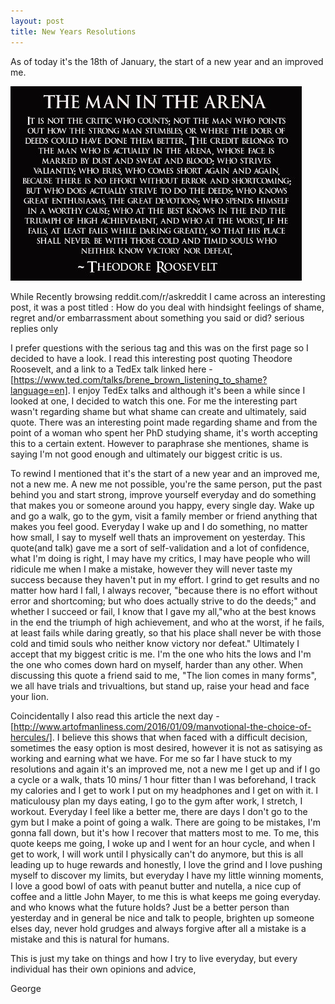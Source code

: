 ```yaml
---
layout: post
title: New Years Resolutions
---
```

As of today it's the 18th of January, the start of a new year and an improved me. 


![alt text](/img/post3/theodoreRoosevelt.jpg "The Man in the Arena")


While Recently browsing reddit.com/r/askreddit I came across an interesting post, it was a post titled : How do you deal with hindsight feelings of shame, regret and/or embarrassment about something you said or did? serious replies only

I prefer questions with the serious tag and this was on the first page so I decided to have a look. I read this interesting post quoting Theodore Roosevelt, and a link to a TedEx talk linked here - [https://www.ted.com/talks/brene_brown_listening_to_shame?language=en]. I enjoy TedEx talks and although it's been a while since I looked at one, I decided to watch this one. For me the interesting part wasn't regarding shame but what shame can create and ultimately, said quote. There was an interesting point made regarding shame and from the point of a woman who spent her PhD studying shame, it's worth accepting this to a certain extent. However to paraphrase she mentiones, shame is saying I'm not good enough and ultimately our biggest critic is us. 

To rewind I mentioned that it's the start of a new year and an improved me, not a new me. A new me not possible, you're the same person, put the past behind you and start strong, improve yourself everyday and do something that makes you or someone around you happy, every single day. Wake up and go a walk, go to the gym, visit a family member or friend anything that makes you feel good. Everyday I wake up and I do something, no matter how small, I say to myself well thats an improvement on yesterday. This quote(and talk) gave me a sort of self-validation and a lot of confidence, what I'm doing is right, I may have my critics, I may have people who will ridicule me when I make a mistake, however they will never taste my success because they haven't put in my effort. I grind to get results and no matter how hard I fall, I always recover, "because there is no effort without error and shortcoming; but who does actually strive to do the deeds;" and whether I succeed or fail, I know that I gave my all,"who at the best knows in the end the triumph of high achievement, and who at the worst, if he fails, at least fails while daring greatly, so that his place shall never be with those cold and timid souls who neither know victory nor defeat."
Ultimately I accept that my biggest critic is me. I'm the one who hits the lows and I'm the one who comes down hard on myself, harder than any other. When discussing this quote a friend said to me, "The lion comes in many forms", we all have trials and trivualtions, but stand up, raise your head and face your lion.

Coincidentally I also read this article the next day - [http://www.artofmanliness.com/2016/01/09/manvotional-the-choice-of-hercules/]. I believe this shows that when faced with a difficult decision, sometimes the easy option is most desired, however it is not as satisying as working and earning what we have. For me so far I have stuck to my resolutions and again it's an improved me, not a new me I get up and if I go a cycle or a walk, thats 10 mins/ 1 hour fitter than I was beforehand, I track my calories and I get to work I put on my headphones and I get on with it. I maticulousy plan my days eating, I go to the gym after work, I stretch, I workout. Everyday I feel like a better me, there are days I don't go to the gym but I make a point of going a walk. There are going to be mistakes, I'm gonna fall down, but it's how I recover that matters most to me. To me, this quote keeps me going, I woke up and I went for an hour cycle, and when I get to work, I will work until I physically can't do anymore, but this is all leading up to huge rewards and honestly, I love the grind and I love pushing myself to discover my limits, but everyday I have my little winning moments, I love a good bowl of oats with peanut butter and nutella, a nice cup of coffee and a little John Mayer, to me this is what keeps me going everyday. and who knows what the future holds? Just be a better person than yesterday and in general be nice and talk to people, brighten up someone elses day, never hold grudges and always forgive after all a mistake is a mistake and this is natural for humans. 

This is just my take on things and how I try to live everyday, but every individual has their own opinions and advice,

George




